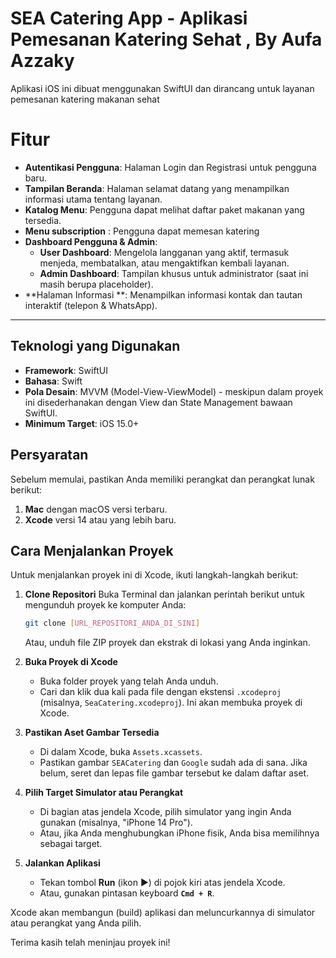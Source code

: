 #  SEA Catering App - Aplikasi Pemesanan Katering Sehat , By Aufa Azzaky

Aplikasi iOS ini dibuat menggunakan SwiftUI dan dirancang untuk layanan pemesanan katering makanan sehat

# Fitur
-   **Autentikasi Pengguna**: Halaman Login dan Registrasi untuk pengguna baru.
-   **Tampilan Beranda**: Halaman selamat datang yang menampilkan informasi utama tentang layanan.
-   **Katalog Menu**: Pengguna dapat melihat daftar paket makanan yang tersedia.
-   **Menu subscription** : Pengguna dapat memesan katering 
-   **Dashboard Pengguna & Admin**:
    -   **User Dashboard**: Mengelola langganan yang aktif, termasuk menjeda, membatalkan, atau mengaktifkan kembali layanan.
    -   **Admin Dashboard**: Tampilan khusus untuk administrator (saat ini masih berupa placeholder).
-   **Halaman Informasi **: Menampilkan informasi kontak dan tautan interaktif (telepon & WhatsApp).

---

## Teknologi yang Digunakan

-   **Framework**: SwiftUI
-   **Bahasa**: Swift
-   **Pola Desain**: MVVM (Model-View-ViewModel) - meskipun dalam proyek ini disederhanakan dengan View dan State Management bawaan SwiftUI.
-   **Minimum Target**: iOS 15.0+


##  Persyaratan

Sebelum memulai, pastikan Anda memiliki perangkat dan perangkat lunak berikut:

1.  **Mac** dengan macOS versi terbaru.
2.  **Xcode** versi 14 atau yang lebih baru.

##  Cara Menjalankan Proyek

Untuk menjalankan proyek ini di Xcode, ikuti langkah-langkah berikut:

1.  **Clone Repositori**
    Buka Terminal dan jalankan perintah berikut untuk mengunduh proyek ke komputer Anda:
    ```bash
    git clone [URL_REPOSITORI_ANDA_DI_SINI]
    ```
    Atau, unduh file ZIP proyek dan ekstrak di lokasi yang Anda inginkan.

2.  **Buka Proyek di Xcode**
    -   Buka folder proyek yang telah Anda unduh.
    -   Cari dan klik dua kali pada file dengan ekstensi `.xcodeproj` (misalnya, `SeaCatering.xcodeproj`). Ini akan membuka proyek di Xcode.

3.  **Pastikan Aset Gambar Tersedia**
    -   Di dalam Xcode, buka `Assets.xcassets`.
    -   Pastikan gambar `SEACatering` dan `Google` sudah ada di sana. Jika belum, seret dan lepas file gambar tersebut ke dalam daftar aset.

4.  **Pilih Target Simulator atau Perangkat**
    -   Di bagian atas jendela Xcode, pilih simulator yang ingin Anda gunakan (misalnya, "iPhone 14 Pro").
    -   Atau, jika Anda menghubungkan iPhone fisik, Anda bisa memilihnya sebagai target.

5.  **Jalankan Aplikasi**
    -   Tekan tombol **Run** (ikon ►) di pojok kiri atas jendela Xcode.
    -   Atau, gunakan pintasan keyboard **`Cmd + R`**.

Xcode akan membangun (build) aplikasi dan meluncurkannya di simulator atau perangkat yang Anda pilih.

Terima kasih telah meninjau proyek ini!

